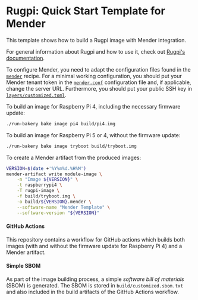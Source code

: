 # Rugpi: Quick Start Template for Mender

This template shows how to build a Rugpi image with Mender integration.

For general information about Rugpi and how to use it, check out [Rugpi's documentation](https://oss.silitics.com/rugpi/docs/getting-started).

To configure Mender, you need to adapt the configuration files found in the [`mender`](recipes/mender) recipe.
For a minimal working configuration, you should put your Mender tenant token in the [`mender.conf`](recipes/mender/files/mender.conf) configuration file and, if applicable, change the server URL.
Furthermore, you should put your public SSH key in [`layers/customized.toml`](layers/customized.toml).

To build an image for Raspberry Pi 4, including the necessary firmware update:

```bash
./run-bakery bake image pi4 build/pi4.img
```

To build an image for Raspberry Pi 5 or 4, without the firmware update:

```bash
./run-bakery bake image tryboot build/tryboot.img
```

To create a Mender artifact from the produced images:

```bash
VERSION=$(date +'%Y%m%d.%H%M')
mender-artifact write module-image \
    -n "Image ${VERSION}" \
    -t raspberrypi4 \
    -T rugpi-image \
    -f build/tryboot.img \
    -o build/${VERSION}.mender \
    --software-name "Mender Template" \
    --software-version "${VERSION}"
```

#### GitHub Actions

This repository contains a workflow for GitHub actions which builds both images (with and without the firmware update for Raspberry Pi 4) and a Mender artifact.

#### Simple SBOM

As part of the image building process, a simple *software bill of materials* (SBOM) is generated.
The SBOM is stored in `build/customized.sbom.txt` and also included in the build artifacts of the GitHub Actions workflow.
